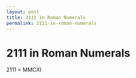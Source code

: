 ```yaml
---
layout: post
title: 2111 in Roman Numerals
permalink: 2111-in-roman-numerals
---
```


# 2111 in Roman Numerals

2111 = MMCXI
